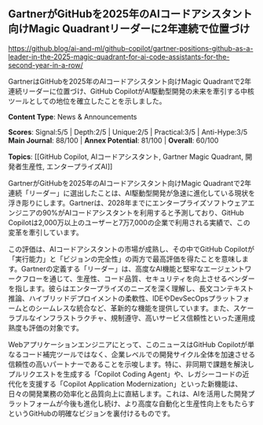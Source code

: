 ## GartnerがGitHubを2025年のAIコードアシスタント向けMagic Quadrantリーダーに2年連続で位置づけ

https://github.blog/ai-and-ml/github-copilot/gartner-positions-github-as-a-leader-in-the-2025-magic-quadrant-for-ai-code-assistants-for-the-second-year-in-a-row/

GartnerはGitHubを2025年のAIコードアシスタント向けMagic Quadrantで2年連続リーダーに位置づけ、GitHub CopilotがAI駆動型開発の未来を牽引する中核ツールとしての地位を確立したことを示しました。

**Content Type**: News & Announcements

**Scores**: Signal:5/5 | Depth:2/5 | Unique:2/5 | Practical:3/5 | Anti-Hype:3/5
**Main Journal**: 88/100 | **Annex Potential**: 81/100 | **Overall**: 60/100

**Topics**: [[GitHub Copilot, AIコードアシスタント, Gartner Magic Quadrant, 開発者生産性, エンタープライズAI]]

GartnerがGitHubを2025年のAIコードアシスタント向けMagic Quadrantで2年連続「リーダー」に選出したことは、AI駆動型開発が急速に進化している現状を浮き彫りにします。Gartnerは、2028年までにエンタープライズソフトウェアエンジニアの90%がAIコードアシスタントを利用すると予測しており、GitHub Copilotは2,000万以上のユーザーと7万7,000の企業で利用される実績で、この変革を牽引しています。

この評価は、AIコードアシスタントの市場が成熟し、その中でGitHub Copilotが「実行能力」と「ビジョンの完全性」の両方で最高評価を得たことを意味します。Gartnerの定義する「リーダー」は、高度なAI機能と堅牢なエージェントワークフローを通じて、生産性、コード品質、セキュリティを向上させるベンダーを指します。彼らはエンタープライズのニーズを深く理解し、長文コンテキスト推論、ハイブリッドデプロイメントの柔軟性、IDEやDevSecOpsプラットフォームとのシームレスな統合など、革新的な機能を提供しています。また、スケーラブルなインフラストラクチャ、規制遵守、高いサービス信頼性といった運用成熟度も評価の対象です。

Webアプリケーションエンジニアにとって、このニュースはGitHub Copilotが単なるコード補完ツールではなく、企業レベルでの開発サイクル全体を加速させる信頼性の高いパートナーであることを示唆します。特に、非同期で課題を解決しプルリクエストを生成する「Copilot Coding Agent」や、レガシーコードの近代化を支援する「Copilot Application Modernization」といった新機能は、日々の開発業務の効率化と品質向上に直結します。これは、AIを活用した開発プラットフォームが今後も進化し続け、より高度な自動化と生産性向上をもたらすというGitHubの明確なビジョンを裏付けるものです。